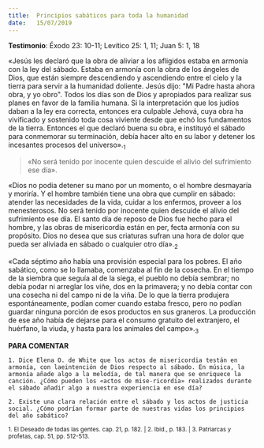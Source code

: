 ```yaml
---
title:  Principios sabáticos para toda la humanidad
date:   15/07/2019
---
```


**Testimonio**: Éxodo 23: 10-11; Levítico 25: 1, 11;  Juan 5: 1, 18 

«Jesús les declaró que la obra de aliviar a los afligidos estaba en armonía con la ley del sábado. Estaba en armonía con la obra de los ángeles de Dios, que están siempre descendiendo y ascendiendo entre el cielo y la tierra para servir a la humanidad doliente. Jesús dijo: "Mi Padre hasta ahora obra, y yo obro". Todos los días son de Dios y apropiados para realizar sus planes en favor de la familia humana. Si la interpretación que los judíos daban a la ley era correcta, entonces era culpable Jehová, cuya obra ha vivificado y sostenido toda cosa viviente desde que echó los fundamentos de la tierra. Entonces el que declaró buena su obra, e instituyó el sábado para conmemorar su terminación, debía hacer alto en su labor y detener los incesantes procesos del universo».<sub>1</sub>

> «No será tenido por inocente quien descuide el alivio del sufrimiento ese día». 

«Dios no podia detener su mano por un momento, o el hombre desmayaría y moriría. Y el hombre también tiene una obra que cumplir en sábado: atender las necesidades de la vida, cuidar a los enfermos, proveer a los menesterosos. No será tenido por inocente quien descuide el alivio del sufrimiento ese día. El santo día de reposo de Dios fue hecho para el hombre, y las obras de misericordia están en per, fecta armonía con su propósito. Dios no desea que sus criaturas sufran una hora de dolor que pueda ser aliviada en sábado o cualquier otro día».<sub>2</sub>

«Cada séptimo año había una provisión especial para los pobres. El año sabático, como se lo llamaba, comenzaba al fin de la cosecha. En el tiempo de la siembra que seguía al de la siega, el pueblo no debía sembrar; no debía podar ni arreglar los viñe, dos en la primavera; y no debía contar con una cosecha ni del campo ni de la viña. De lo que la tierra produjera espontáneamente, podían comer cuando estaba fresco, pero no podían guardar ninguna porción de esos productos en sus graneros. La producción de ese año había de dejarse para el consumo gratuito del extranjero, el huérfano, la viuda, y hasta para los animales del campo».<sub>3</sub>

**PARA COMENTAR**

`1. Dice Elena O. de White que los actos de misericordia testán en armonía, con laeintención de Dios respecto al sábado. En música, la armonía añade algo a la melodía, de tal manera que se enriquece la canción. ¿Cómo pueden los «actos de mise-ricordia» realizados durante el sábado añadir algo a nuestra experiencia en ese día?`

`2. Existe una clara relación entre el sábado y los actos de justicia social. ¿Cómo podrían formar parte de nuestras vidas los principios del año sabático?`

<sub>1. El Deseado de todas las gentes. cap. 21, p. 182. | 2. Ibid., p. 183. | 3. Patriarcas y profetas, cap. 51, pp. 512-513.</sub>
